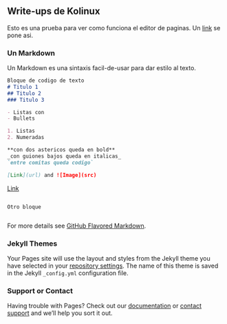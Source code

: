 ## Write-ups de Kolinux

Esto es una prueba para ver como funciona el editor de paginas.
Un [link](http://google.com) se pone asi.

### Un Markdown
Un Markdown es una sintaxis facil-de-usar para dar estilo al texto. 

```markdown
Bloque de codigo de texto
# Titulo 1
## Titulo 2
### Titulo 3

- Listas con
- Bullets

1. Listas
2. Numeradas

**con dos astericos queda en bold**
_con guiones bajos queda en italicas_
`entre comitas queda codigo`

[Link](url) and ![Image](src)
```
[Link](/musica/partituras.md)
```

Otro bloque


```

For more details see [GitHub Flavored Markdown](https://guides.github.com/features/mastering-markdown/).

### Jekyll Themes

Your Pages site will use the layout and styles from the Jekyll theme you have selected in your [repository settings](https://github.com/coliqui/writeups/settings). The name of this theme is saved in the Jekyll `_config.yml` configuration file.

### Support or Contact

Having trouble with Pages? Check out our [documentation](https://help.github.com/categories/github-pages-basics/) or [contact support](https://github.com/contact) and we’ll help you sort it out.
